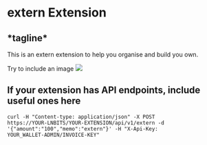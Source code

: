 <h1>extern Extension</h1>
<h2>*tagline*</h2>
This is an extern extension to help you organise and build you own.

Try to include an image
<img src="https://i.imgur.com/9i4xcQB.png">


<h2>If your extension has API endpoints, include useful ones here</h2>

<code>curl -H "Content-type: application/json" -X POST https://YOUR-LNBITS/YOUR-EXTENSION/api/v1/extern -d '{"amount":"100","memo":"extern"}' -H "X-Api-Key: YOUR_WALLET-ADMIN/INVOICE-KEY"</code>
